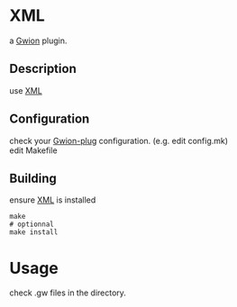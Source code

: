 # XML
  a [Gwion](https://github.com/Gwion/Gwion) plugin.  
## Description
use [XML](https://github.com/.../XML)
## Configuration
check your [Gwion-plug](https://github.com/Gwion/gwion-plug) configuration. (e.g. edit config.mk)  
edit Makefile
## Building
ensure [XML](https://github.com/.../XML) is installed
```
make
# optionnal
make install
```
# Usage
check .gw files in the directory.
